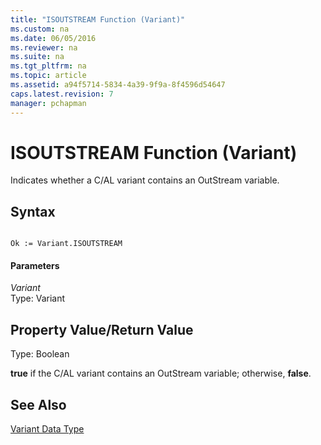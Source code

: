 ```yaml
---
title: "ISOUTSTREAM Function (Variant)"
ms.custom: na
ms.date: 06/05/2016
ms.reviewer: na
ms.suite: na
ms.tgt_pltfrm: na
ms.topic: article
ms.assetid: a94f5714-5834-4a39-9f9a-8f4596d54647
caps.latest.revision: 7
manager: pchapman
---
```

# ISOUTSTREAM Function (Variant)
Indicates whether a C\/AL variant contains an OutStream variable.  
  
## Syntax  
  
```  
  
Ok := Variant.ISOUTSTREAM  
```  
  
#### Parameters  
 *Variant*  
 Type: Variant  
  
## Property Value\/Return Value  
 Type: Boolean  
  
 **true** if the C\/AL variant contains an OutStream variable; otherwise, **false**.  
  
## See Also  
 [Variant Data Type](Variant-Data-Type.md)